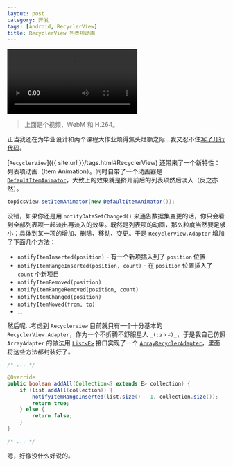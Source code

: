 ```yaml
---
layout: post
category: 开发
tags: [Android, RecyclerView]
title: RecyclerView 列表项动画
---
```


<video autoplay loop>
  <source type="video/webm" src="{{ site.url }}/attachs/recycler-view-item-animation.webm">
  <source type="video/mp4" src="{{ site.url }}/attachs/recycler-view-item-animation.mp4">
</video>

> 上面是个视频，WebM 和 H.264。

正当我还在为毕业设计和两个课程大作业烦得焦头烂额之际…我又忍不住[写了几行代码](https://github.com/xingrz/cnode-android/commit/915f6b2b177700c73b8fad91cc2f461f26b9f909)。

[`RecyclerView`]({{ site.url }}/tags.html#RecyclerView) 还带来了一个新特性：列表项动画（Item Animation）。同时自带了一个动画器是 [`DefaultItemAnimator`](https://developer.android.com/reference/android/support/v7/widget/DefaultItemAnimator.html)，大致上的效果就是挤开前后的列表项然后淡入（反之亦然）。

```java
topicsView.setItemAnimator(new DefaultItemAnimator());
```

没错，如果你还是用 `notifyDataSetChanged()` 来通告数据集变更的话，你只会看到全部列表项一起淡出再淡入的效果。既然是列表项的动画，那么粒度当然要足够小：具体到某一项的增加、删除、移动、变更。于是 `RecyclerView.Adapter` 增加了下面几个方法：

- `notifyItemInserted(position)` - 有一个新项插入到了 `position` 位置
- `notifyItemRangeInserted(position, count)` - 在 `position` 位置插入了 `count` 个新项目
- `notifyItemRemoved(position)`
- `notifyItemRangeRemoved(position, count)`
- `notifyItemChanged(position)`
- `notifyItemMoved(from, to)`
- ...

然后呢…考虑到 `RecyclerView` 目前就只有一个十分基本的 `RecyclerView.Adapter`，作为一个不折腾不舒服星人 `_(:зゝ∠)_`，于是我自己仿照 `ArrayAdapter` 的做法用 [`List<E>`](https://developer.android.com/reference/java/util/List.html) 接口实现了一个 [`ArrayRecyclerAdapter`](https://github.com/xingrz/cnode-android/blob/master/CNode/src/main/java/org/cnodejs/widget/ArrayRecyclerAdapter.java)，里面将这些方法都封装好了。

```java
/* ... */

@Override
public boolean addAll(Collection<? extends E> collection) {
    if (list.addAll(collection)) {
        notifyItemRangeInserted(list.size() - 1, collection.size());
        return true;
    } else {
        return false;
    }
}

/* ... */
```

嗯，好像没什么好说的。
